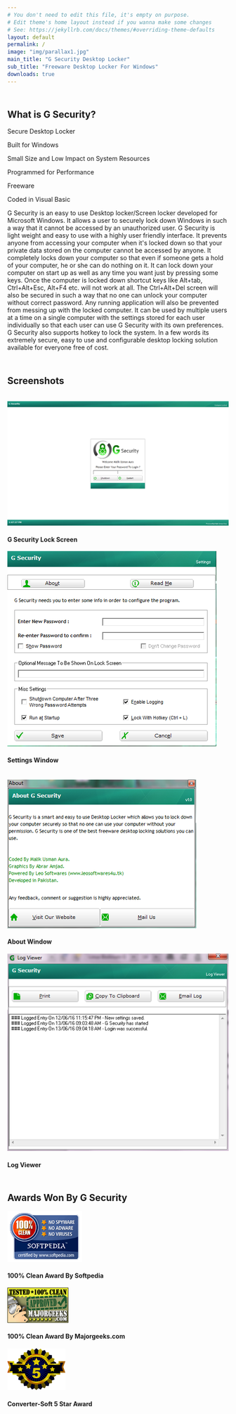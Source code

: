 ```yaml
---
# You don't need to edit this file, it's empty on purpose.
# Edit theme's home layout instead if you wanna make some changes
# See: https://jekyllrb.com/docs/themes/#overriding-theme-defaults
layout: default
permalink: /
image: "img/parallax1.jpg"
main_title: "G Security Desktop Locker"
sub_title: "Freeware Desktop Locker For Windows"
downloads: true
---
```


<div class="w3-display-container w3-opacity-min w3-blue w3-padding">
	<div class="w3-container">
		<h2 class="w3-center w3-wide w3-text-light-gray w3-padding"><i class="fa fa-question-circle-o fa-fw fa-4x w3-text-light-gray w3-hover-opacity-off"></i><br> What is G Security? </h2>
		<div class="w3-cell-row w3-center">
			<div class="w3-card-4 w3-cell w3-row-padding w3-mobile">
				<div class="w3-container">
					<p><i class="fa fa-shield fa-4x"></i></p>
				</div>
				<footer class="w3-container">Secure Desktop Locker</footer>
			</div>
			<div class="w3-card-4 w3-cell w3-row-padding w3-mobile">
				<div class="w3-container">
					<p><i class="fa fa-windows fa-4x"></i></p>
				</div>
				<footer class="w3-container">Built for Windows</footer>
			</div>
			<div class="w3-card-4 w3-cell w3-row-padding w3-mobile">
				<div class="w3-container">
					<p><i class="fa fa-compress fa-4x"></i></p>
				</div>
				<footer class="w3-container">Small Size and Low Impact on System Resources</footer>
			</div>
		</div>
		<div class="w3-cell-row w3-center">
			<div class="w3-card-4 w3-cell w3-row-padding w3-mobile">
				<div class="w3-container">
					<p><i class="fa fa-fighter-jet fa-4x"></i></p>
				</div>
				<footer class="w3-container">Programmed for Performance</footer>
			</div>
			<div class="w3-card-4 w3-cell w3-row-padding w3-mobile">
				<div class="w3-container">
					<p><i class="fa fa-credit-card fa-4x"></i></p>
				</div>
				<footer class="w3-container">Freeware</footer>
			</div>
			<div class="w3-card-4 w3-cell w3-row-padding w3-mobile">
				<div class="w3-container">
					<p><i class="fa fa-code fa-4x"></i></p>
				</div>
				<footer class="w3-container">Coded in Visual Basic</footer>
			</div>
		</div>
		<p class="w3-text-light-gray w3-padding-top w3-padding-64">
			G Security is an easy to use Desktop locker/Screen locker developed for Microsoft Windows. 
			It allows a user to securely lock down Windows in such a way that it cannot be accessed by an unauthorized user. 
			G Security is light weight and easy to use with a highly user friendly interface. 
			It prevents anyone from accessing your computer when it's locked down so that your private data stored on the computer cannot be accessed by anyone. 
			It completely locks down your computer so that even if someone gets a hold of your computer, he or she can do nothing on it. 
			It can lock down your computer on start up as well as any time you want just by pressing some keys. 
			Once the computer is locked down shortcut keys like Alt+tab, Ctrl+Alt+Esc, Alt+F4 etc. will not work at all. 
			The Ctrl+Alt+Del screen will also be secured in such a way that no one can unlock your computer without correct password. 
			Any running application will also be prevented from messing up with the locked computer. 
			It can be used by multiple users at a time on a single computer with the settings stored for each user individually so that each user can use G Security with its own preferences. 
			G Security also supports hotkey to lock the system. In a few words its extremely secure, easy to use and configurable desktop locking solution available for everyone free of cost.
		</p>
	</div>
</div>

<div class="w3-opacity-min w3-white w3-padding-large">
	<div class="w3-container w3-center">
		<h2 class="w3-wide w3-padding">
			<i class="fa fa-picture-o fa-fw fa-4x w3-hover-opacity-off"></i><br/>
			Screenshots
		</h2>
		<div class="w3-row">
			<div class="w3-col m2"> &nbsp; </div>
			<div class="w3-col m4 w3-padding" data-aos="flip-right">
				<div class="w3-card-2">
					<img class="w3-image dy-img w3-hover-opacity" src="img/gsecurity-main.png" alt="G Security Desktop Locker 1">
					<div class="w3-container w3-gray">
						<h4>G Security Lock Screen</h4>
					</div>
				</div>
			</div>
			<div class="w3-col m4 w3-padding" data-aos="flip-left">
				<div class="w3-card-2">
					<img class="w3-image dy-img w3-hover-opacity" src="img/gsecurity-settings.png" alt="G Security Desktop Locker 2">
					<div class="w3-container w3-gray">
						<h4>Settings Window</h4>
					</div>
				</div>
			</div>
		</div>
		<div class="w3-row">
			<div class="w3-col m2"> &nbsp; </div>
			<div class="w3-col m4 w3-padding" data-aos="flip-right">
				<div class="w3-card-2">
					<img class="w3-image dy-img w3-hover-opacity" src="img/gsecurity-about.png" alt="G Security Desktop Locker 3">
					<div class="w3-container w3-gray">
						<h4>About Window</h4>
					</div>
				</div>
			</div>
			<div class="w3-col m4 w3-padding" data-aos="flip-left">
				<div class="w3-card-2">
					<img class="w3-image dy-img w3-hover-opacity" src="img/gsecurity-logviewer.png" alt="G Security Desktop Locker 4">
					<div class="w3-container w3-gray">
						<h4>Log Viewer</h4>
					</div>
				</div>
			</div>
		</div>
	</div>
</div>

<div class="w3-display-container w3-opacity-min w3-green w3-padding-large">
	<div class="w3-container w3-center">
		<h2 class="w3-center w3-wide w3-text-light-gray w3-padding">
			<i class="fa fa-trophy fa-fw fa-4x w3-text-light-gray w3-hover-opacity-off"></i><br/>
			Awards Won By G Security 
		</h2>
		<div class="w3-third w3-padding">
			<div class="w3-card-2">
				<a href="http://www.softpedia.com/get/Security/Lockdown/G-Security.shtml" target="_blank"><img class="w3-hover-opacity w3-padding award-img" src="img/softpedia_award.gif" alt="Softpedia Award"></a>
				<div class="w3-container w3-white">
					<h4>100% Clean Award By Softpedia</h4>
				</div>
			</div>
		</div>
		<div class="w3-third w3-padding">
			<div class="w3-card-2">
				<a href="http://www.majorgeeks.com/files/details/g_security.html" target="_blank"><img class="w3-hover-opacity w3-padding award-img" src="img/mg_approved.gif" alt="Majorgeeks Award"></a>
				<div class="w3-container w3-white">
					<h4>100% Clean Award By Majorgeeks.com</h4>
				</div>
			</div>
		</div>
		<div class="w3-third w3-padding">
			<div class="w3-card-2">
				<a href="http://www.converter-soft.com/G_Security-softid-401485.html" target="_blank"><img class="w3-hover-opacity w3-padding award-img" src="img/5star.png" alt="Converter-Soft Award"></a>
				<div class="w3-container w3-white">
					<h4>Converter-Soft 5 Star Award</h4>
				</div>
			</div>
		</div>
	</div>
</div>